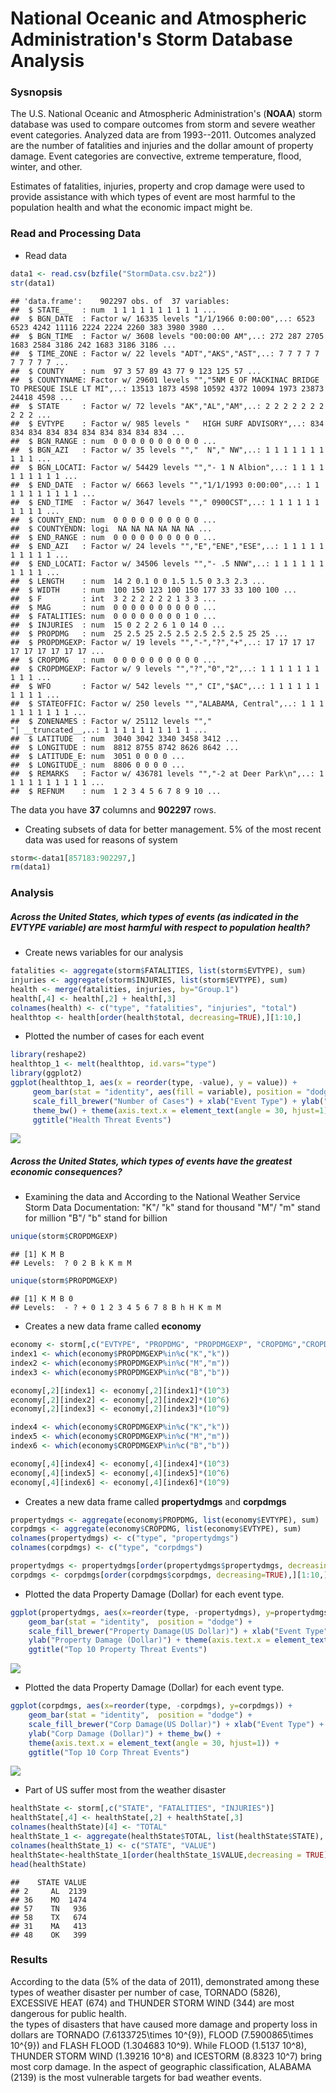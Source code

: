
National Oceanic and Atmospheric Administration's Storm Database Analysis
===============

### Sysnopsis
The U.S. National Oceanic and Atmospheric Administration's (**NOAA**) storm database was used to compare outcomes from storm and severe weather event categories. Analyzed data are from 1993--2011. Outcomes analyzed are the number of fatalities and injuries and the dollar amount of property damage. Event categories are convective, extreme temperature, flood, winter, and other.

Estimates of fatalities, injuries, property and crop damage were used to provide assistance with which types of event are most harmful to the population health and what the economic impact might be.

### Read and Processing Data
- Read data

```r
data1 <- read.csv(bzfile("StormData.csv.bz2"))
str(data1)
```

```
## 'data.frame':	902297 obs. of  37 variables:
##  $ STATE__   : num  1 1 1 1 1 1 1 1 1 1 ...
##  $ BGN_DATE  : Factor w/ 16335 levels "1/1/1966 0:00:00",..: 6523 6523 4242 11116 2224 2224 2260 383 3980 3980 ...
##  $ BGN_TIME  : Factor w/ 3608 levels "00:00:00 AM",..: 272 287 2705 1683 2584 3186 242 1683 3186 3186 ...
##  $ TIME_ZONE : Factor w/ 22 levels "ADT","AKS","AST",..: 7 7 7 7 7 7 7 7 7 7 ...
##  $ COUNTY    : num  97 3 57 89 43 77 9 123 125 57 ...
##  $ COUNTYNAME: Factor w/ 29601 levels "","5NM E OF MACKINAC BRIDGE TO PRESQUE ISLE LT MI",..: 13513 1873 4598 10592 4372 10094 1973 23873 24418 4598 ...
##  $ STATE     : Factor w/ 72 levels "AK","AL","AM",..: 2 2 2 2 2 2 2 2 2 2 ...
##  $ EVTYPE    : Factor w/ 985 levels "   HIGH SURF ADVISORY",..: 834 834 834 834 834 834 834 834 834 834 ...
##  $ BGN_RANGE : num  0 0 0 0 0 0 0 0 0 0 ...
##  $ BGN_AZI   : Factor w/ 35 levels "","  N"," NW",..: 1 1 1 1 1 1 1 1 1 1 ...
##  $ BGN_LOCATI: Factor w/ 54429 levels "","- 1 N Albion",..: 1 1 1 1 1 1 1 1 1 1 ...
##  $ END_DATE  : Factor w/ 6663 levels "","1/1/1993 0:00:00",..: 1 1 1 1 1 1 1 1 1 1 ...
##  $ END_TIME  : Factor w/ 3647 levels ""," 0900CST",..: 1 1 1 1 1 1 1 1 1 1 ...
##  $ COUNTY_END: num  0 0 0 0 0 0 0 0 0 0 ...
##  $ COUNTYENDN: logi  NA NA NA NA NA NA ...
##  $ END_RANGE : num  0 0 0 0 0 0 0 0 0 0 ...
##  $ END_AZI   : Factor w/ 24 levels "","E","ENE","ESE",..: 1 1 1 1 1 1 1 1 1 1 ...
##  $ END_LOCATI: Factor w/ 34506 levels "","- .5 NNW",..: 1 1 1 1 1 1 1 1 1 1 ...
##  $ LENGTH    : num  14 2 0.1 0 0 1.5 1.5 0 3.3 2.3 ...
##  $ WIDTH     : num  100 150 123 100 150 177 33 33 100 100 ...
##  $ F         : int  3 2 2 2 2 2 2 1 3 3 ...
##  $ MAG       : num  0 0 0 0 0 0 0 0 0 0 ...
##  $ FATALITIES: num  0 0 0 0 0 0 0 0 1 0 ...
##  $ INJURIES  : num  15 0 2 2 2 6 1 0 14 0 ...
##  $ PROPDMG   : num  25 2.5 25 2.5 2.5 2.5 2.5 2.5 25 25 ...
##  $ PROPDMGEXP: Factor w/ 19 levels "","-","?","+",..: 17 17 17 17 17 17 17 17 17 17 ...
##  $ CROPDMG   : num  0 0 0 0 0 0 0 0 0 0 ...
##  $ CROPDMGEXP: Factor w/ 9 levels "","?","0","2",..: 1 1 1 1 1 1 1 1 1 1 ...
##  $ WFO       : Factor w/ 542 levels ""," CI","$AC",..: 1 1 1 1 1 1 1 1 1 1 ...
##  $ STATEOFFIC: Factor w/ 250 levels "","ALABAMA, Central",..: 1 1 1 1 1 1 1 1 1 1 ...
##  $ ZONENAMES : Factor w/ 25112 levels "","                                                                                                                               "| __truncated__,..: 1 1 1 1 1 1 1 1 1 1 ...
##  $ LATITUDE  : num  3040 3042 3340 3458 3412 ...
##  $ LONGITUDE : num  8812 8755 8742 8626 8642 ...
##  $ LATITUDE_E: num  3051 0 0 0 0 ...
##  $ LONGITUDE_: num  8806 0 0 0 0 ...
##  $ REMARKS   : Factor w/ 436781 levels "","-2 at Deer Park\n",..: 1 1 1 1 1 1 1 1 1 1 ...
##  $ REFNUM    : num  1 2 3 4 5 6 7 8 9 10 ...
```
The data you have **37** columns and **902297** rows.   
- Creating subsets of data for better management. 5% of the most recent data was used for reasons of system

```r
storm<-data1[857183:902297,]
rm(data1)
```

### Analysis   
##### Across the United States, which types of events (as indicated in the **EVTYPE** variable) are most harmful with respect to population health?
- Create news variables for our analysis

```r
fatalities <- aggregate(storm$FATALITIES, list(storm$EVTYPE), sum)
injuries <- aggregate(storm$INJURIES, list(storm$EVTYPE), sum)
health <- merge(fatalities, injuries, by="Group.1")
health[,4] <- health[,2] + health[,3]
colnames(health) <- c("type", "fatalities", "injuries", "total")
healthtop <- health[order(health$total, decreasing=TRUE),][1:10,]
```

- Plotted the number of cases for each event

```r
library(reshape2)
healthtop_1 <- melt(healthtop, id.vars="type")
library(ggplot2)
ggplot(healthtop_1, aes(x = reorder(type, -value), y = value)) + 
     geom_bar(stat = "identity", aes(fill = variable), position = "dodge") + 
     scale_fill_brewer("Number of Cases") + xlab("Event Type") + ylab("Number of Cases") + 
     theme_bw() + theme(axis.text.x = element_text(angle = 30, hjust=1)) + 
     ggtitle("Health Threat Events")
```

![](./Proyect_files/figure-html/unnamed-chunk-4-1.png) 

##### Across the United States, which types of events have the greatest economic consequences?
- Examining the data and According to the National Weather Service Storm Data Documentation:
"K"/ "k" stand for thousand
"M"/ "m" stand for million
"B"/ "b" stand for billion

```r
unique(storm$CROPDMGEXP)
```

```
## [1] K M B
## Levels:  ? 0 2 B k K m M
```

```r
unique(storm$PROPDMGEXP)
```

```
## [1] K M B 0
## Levels:  - ? + 0 1 2 3 4 5 6 7 8 B h H K m M
```
- Creates a new data frame called **economy**

```r
economy <- storm[,c("EVTYPE", "PROPDMG", "PROPDMGEXP", "CROPDMG","CROPDMGEXP")]
index1 <- which(economy$PROPDMGEXP%in%c("K","k"))
index2 <- which(economy$PROPDMGEXP%in%c("M","m"))
index3 <- which(economy$PROPDMGEXP%in%c("B","b"))

economy[,2][index1] <- economy[,2][index1]*(10^3)
economy[,2][index2] <- economy[,2][index2]*(10^6)
economy[,2][index3] <- economy[,2][index3]*(10^9)

index4 <- which(economy$CROPDMGEXP%in%c("K","k"))
index5 <- which(economy$CROPDMGEXP%in%c("M","m"))
index6 <- which(economy$CROPDMGEXP%in%c("B","b"))

economy[,4][index4] <- economy[,4][index4]*(10^3)
economy[,4][index5] <- economy[,4][index5]*(10^6)
economy[,4][index6] <- economy[,4][index6]*(10^9)
```
- Creates a new data frame called **propertydmgs** and **corpdmgs**

```r
propertydmgs <- aggregate(economy$PROPDMG, list(economy$EVTYPE), sum)
corpdmgs <- aggregate(economy$CROPDMG, list(economy$EVTYPE), sum)
colnames(propertydmgs) <- c("type", "propertydmgs")
colnames(corpdmgs) <- c("type", "corpdmgs")

propertydmgs <- propertydmgs[order(propertydmgs$propertydmgs, decreasing=TRUE),][1:10,]
corpdmgs <- corpdmgs[order(corpdmgs$corpdmgs, decreasing=TRUE),][1:10,]
```
- Plotted the data Property Damage (Dollar) for each event type.

```r
ggplot(propertydmgs, aes(x=reorder(type, -propertydmgs), y=propertydmgs)) + 
    geom_bar(stat = "identity",  position = "dodge") + 
    scale_fill_brewer("Property Damage(US Dollar)") + xlab("Event Type") + theme_bw() +
    ylab("Property Damage (Dollar)") + theme(axis.text.x = element_text(angle = 30, hjust=1)) + 
    ggtitle("Top 10 Property Threat Events")
```

![](./Proyect_files/figure-html/unnamed-chunk-8-1.png) 

- Plotted the data Property Damage (Dollar) for each event type.

```r
ggplot(corpdmgs, aes(x=reorder(type, -corpdmgs), y=corpdmgs)) + 
    geom_bar(stat = "identity",  position = "dodge") + 
    scale_fill_brewer("Corp Damage(US Dollar)") + xlab("Event Type") + 
    ylab("Corp Damage (Dollar)") + theme_bw() +
    theme(axis.text.x = element_text(angle = 30, hjust=1)) + 
    ggtitle("Top 10 Corp Threat Events")
```

![](./Proyect_files/figure-html/unnamed-chunk-9-1.png) 

- Part of US suffer most from the weather disaster

```r
healthState <- storm[,c("STATE", "FATALITIES", "INJURIES")]
healthState[,4] <- healthState[,2] + healthState[,3]
colnames(healthState)[4] <- "TOTAL"
healthState_1 <- aggregate(healthState$TOTAL, list(healthState$STATE), sum)
colnames(healthState_1) <- c("STATE", "VALUE")
healthState<-healthState_1[order(healthState_1$VALUE,decreasing = TRUE),]
head(healthState)
```

```
##    STATE VALUE
## 2     AL  2139
## 36    MO  1474
## 57    TN   936
## 58    TX   674
## 31    MA   413
## 48    OK   399
```

### Results
According to the data (5% of the data of 2011),  demonstrated among these types of weather disaster per number of case, TORNADO (5826), EXCESSIVE HEAT (674) and THUNDER STORM WIND (344) are most dangerous for public health.   
the types of disasters that have caused more damage and property loss in dollars are TORNADO (7.6133725\times 10^{9}), FLOOD (7.5900865\times 10^{9}) and FLASH FLOOD (1.304683 10^9). While FLOOD (1.5137 10^8), THUNDER STORM WIND (1.39216 10^8) and ICESTORM (8.8323 10^7) bring most corp damage. 
In the aspect of geographic classification, ALABAMA (2139) is the most vulnerable targets for bad weather events. 

